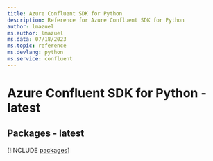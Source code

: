 ```yaml
---
title: Azure Confluent SDK for Python
description: Reference for Azure Confluent SDK for Python
author: lmazuel
ms.author: lmazuel
ms.data: 07/18/2023
ms.topic: reference
ms.devlang: python
ms.service: confluent
---
```

# Azure Confluent SDK for Python - latest
## Packages - latest
[!INCLUDE [packages](confluent-index.md)]